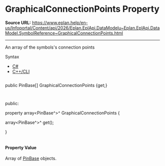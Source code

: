 # GraphicalConnectionPoints Property

**Source URL:** https://www.eplan.help/en-us/Infoportal/Content/api/2026/Eplan.EplApi.DataModelu~Eplan.EplApi.DataModel.SymbolReference~GraphicalConnectionPoints.html

---

An array of the symbols's connection points

Syntax

- [C#](#i-syntax-CS)
- [C++/CLI](#i-syntax-CPP2005)

```
```
public PinBase[] GraphicalConnectionPoints {get;}
```
```

```
```
public:

property array<PinBase^>^ GraphicalConnectionPoints {

   array<PinBase^>^ get();

}
```
```

#### Property Value

Array of [PinBase](Eplan.EplApi.DataModelu~Eplan.EplApi.DataModel.PinBase.html) objects.
